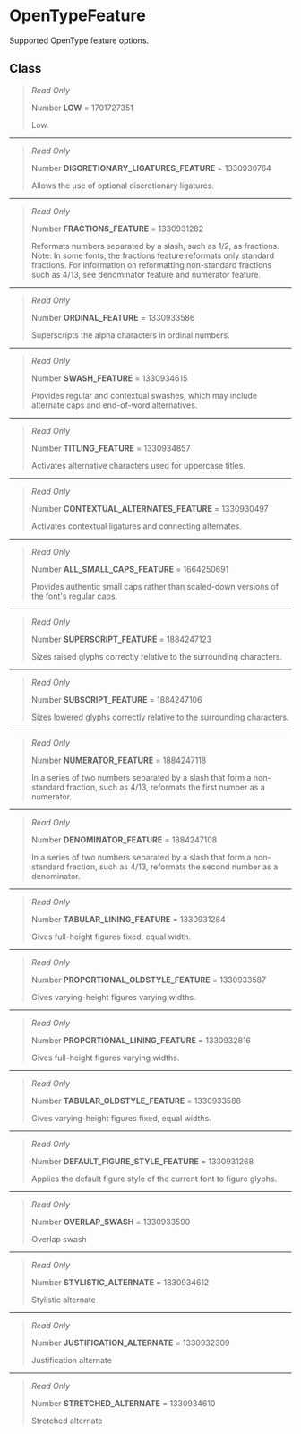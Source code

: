 # OpenTypeFeature
Supported OpenType feature options.

## Class
> *Read Only* 
> 
> Number **LOW** = 1701727351
> 
> Low.
*** 
> *Read Only* 
> 
> Number **DISCRETIONARY_LIGATURES_FEATURE** = 1330930764
> 
> Allows the use of optional discretionary ligatures.
*** 
> *Read Only* 
> 
> Number **FRACTIONS_FEATURE** = 1330931282
> 
> Reformats numbers separated by a slash, such as 1/2, as fractions. Note: In some fonts, the fractions feature reformats only standard fractions. For information on reformatting non-standard fractions such as 4/13, see denominator feature and numerator feature.
*** 
> *Read Only* 
> 
> Number **ORDINAL_FEATURE** = 1330933586
> 
> Superscripts the alpha characters in ordinal numbers.
*** 
> *Read Only* 
> 
> Number **SWASH_FEATURE** = 1330934615
> 
> Provides regular and contextual swashes, which may include alternate caps and end-of-word alternatives.
*** 
> *Read Only* 
> 
> Number **TITLING_FEATURE** = 1330934857
> 
> Activates alternative characters used for uppercase titles.
*** 
> *Read Only* 
> 
> Number **CONTEXTUAL_ALTERNATES_FEATURE** = 1330930497
> 
> Activates contextual ligatures and connecting alternates.
*** 
> *Read Only* 
> 
> Number **ALL_SMALL_CAPS_FEATURE** = 1664250691
> 
> Provides authentic small caps rather than scaled-down versions of the font's regular caps.
*** 
> *Read Only* 
> 
> Number **SUPERSCRIPT_FEATURE** = 1884247123
> 
> Sizes raised glyphs correctly relative to the surrounding characters.
*** 
> *Read Only* 
> 
> Number **SUBSCRIPT_FEATURE** = 1884247106
> 
> Sizes lowered glyphs correctly relative to the surrounding characters.
*** 
> *Read Only* 
> 
> Number **NUMERATOR_FEATURE** = 1884247118
> 
> In a series of two numbers separated by a slash that form a non-standard fraction, such as 4/13, reformats the first number as a numerator.
*** 
> *Read Only* 
> 
> Number **DENOMINATOR_FEATURE** = 1884247108
> 
> In a series of two numbers separated by a slash that form a non-standard fraction, such as 4/13, reformats the second number as a denominator.
*** 
> *Read Only* 
> 
> Number **TABULAR_LINING_FEATURE** = 1330931284
> 
> Gives full-height figures fixed, equal width.
*** 
> *Read Only* 
> 
> Number **PROPORTIONAL_OLDSTYLE_FEATURE** = 1330933587
> 
> Gives varying-height figures varying widths.
*** 
> *Read Only* 
> 
> Number **PROPORTIONAL_LINING_FEATURE** = 1330932816
> 
> Gives full-height figures varying widths.
*** 
> *Read Only* 
> 
> Number **TABULAR_OLDSTYLE_FEATURE** = 1330933588
> 
> Gives varying-height figures fixed, equal widths.
*** 
> *Read Only* 
> 
> Number **DEFAULT_FIGURE_STYLE_FEATURE** = 1330931268
> 
> Applies the default figure style of the current font to figure glyphs.
*** 
> *Read Only* 
> 
> Number **OVERLAP_SWASH** = 1330933590
> 
> Overlap swash
*** 
> *Read Only* 
> 
> Number **STYLISTIC_ALTERNATE** = 1330934612
> 
> Stylistic alternate
*** 
> *Read Only* 
> 
> Number **JUSTIFICATION_ALTERNATE** = 1330932309
> 
> Justification alternate
*** 
> *Read Only* 
> 
> Number **STRETCHED_ALTERNATE** = 1330934610
> 
> Stretched alternate

